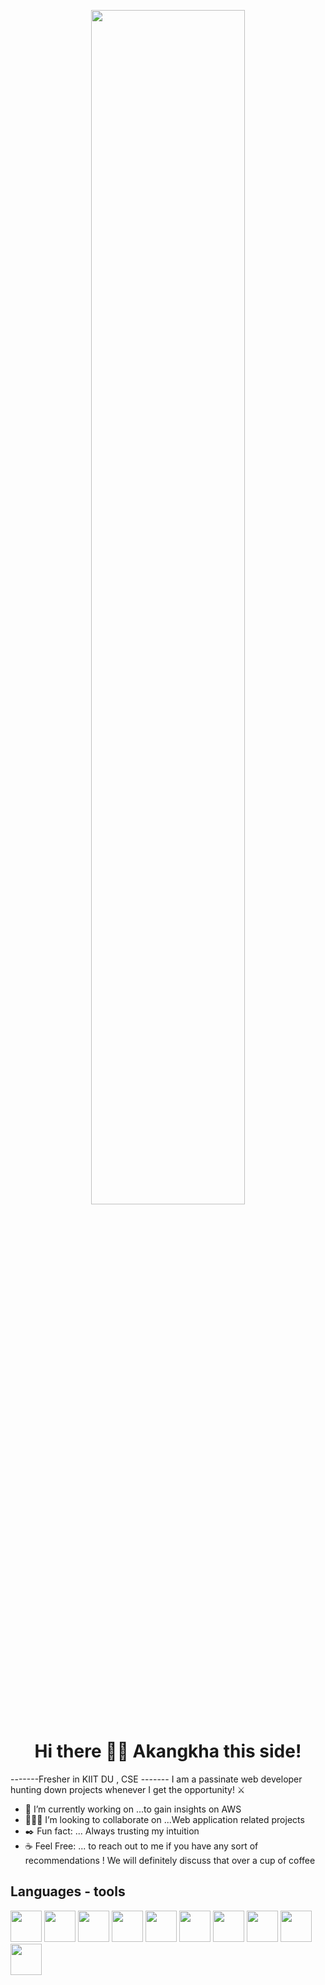 <p align="center"><img src="https://github.com/Akangkha/Akangkha/assets/113259853/5a681d1f-c289-45f6-a4ca-36eab1b48420"  width="70%"/></p>
<p><h1 align="center">Hi there 👋🏻 Akangkha this side!</h1></p>

<!--![web-development](https://github.com/Akangkha/Akangkha/assets/113259853/fb4166a0-0dc9-41df-9f39-11121cb4ab8b)


**Akangkha/Akangkha** is a ✨ _special_ ✨ repository because its `README.md` (this file) appears on your GitHub profile.

Here are some ideas to get you started: -->
-------Fresher in KIIT DU , CSE -------
I am a passinate web developer hunting down projects whenever I get the opportunity! ⚔️
- 🔭 I’m currently working on ...to gain insights on AWS
- 👩🏻‍💻 I’m looking to collaborate on ...Web application related projects
- ✒️ Fun fact: ... Always trusting my intuition
- ☕ Feel Free: ... to  reach out to me if you have any sort of recommendations  ! We will definitely discuss that over a cup of coffee 


<!-- - 🌱 I’m currently learning ...
- 👯 I’m looking to collaborate on ...
- 🤔 I’m looking for help with ...
- 💬 Ask me about ...
- 📫 How to reach me: ...
- 😄 Pronouns: ... -->



<h2>Languages - tools </h2>
<img src="https://github.com/Akangkha/Akangkha/assets/113259853/a1ba5bf6-439c-471e-b0fc-23ec3796b325" width="50" height="50"  />
<img src="https://github.com/Akangkha/Akangkha/assets/113259853/0c1659fa-513c-4123-bf54-8b3c1e3df287" width="50" height="50"  />
<img src="https://github.com/Akangkha/Akangkha/assets/113259853/26ae747d-9d5c-4744-9f43-ec2e4c2d6605"  width="50" height="50"  />
<img src="https://github.com/Akangkha/Akangkha/assets/113259853/60206ca9-b099-4e40-af99-5858ddee91b3"  width="50" height="50"  />
<img src="https://github.com/Akangkha/Akangkha/assets/113259853/286198b3-6cb2-4c3c-89fc-aeee53906efe"  width="50" height="50"  />
<img src="https://github.com/Akangkha/Akangkha/assets/113259853/f308c46f-fa79-424a-a8d9-300a1a50148c"  width="50" height="50" />
<img src="https://github.com/Akangkha/Akangkha/assets/113259853/b8646b1e-bb50-4349-b7bd-eb3a8b3f303b"  width="50" height="50"  />
<img src="https://github.com/Akangkha/Akangkha/assets/113259853/23676216-3a1c-4049-a93c-6d18b2ce9059" width="50" height="50" />
<img src="https://github.com/Akangkha/Akangkha/assets/113259853/fd205124-2e9d-43f8-96cb-3a226e865a83" width="50" height="50" />
<img src="https://github.com/Akangkha/Akangkha/assets/113259853/984025ad-13ef-4d82-b130-19691afab1ed"  width="50" height="50"  />



